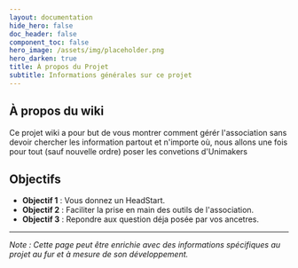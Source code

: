 ```yaml
---
layout: documentation
hide_hero: false
doc_header: false
component_toc: false
hero_image: /assets/img/placeholder.png
hero_darken: true
title: À propos du Projet
subtitle: Informations générales sur ce projet
---
```


## À propos du wiki

Ce projet wiki a pour but de vous montrer comment gérér l'association sans devoir chercher les information partout et n'importe où, nous allons une fois pour tout (sauf nouvelle ordre) poser les convetions d'Unimakers

## Objectifs

- **Objectif 1** : Vous donnez un HeadStart.
- **Objectif 2** : Faciliter la prise en main des outils de l'association.
- **Objectif 3** : Repondre aux question déja posée par vos ancetres.

---

_Note : Cette page peut être enrichie avec des informations spécifiques au projet au fur et à mesure de son développement._
